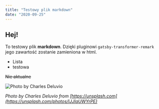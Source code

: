 ```yaml
---
title: "Testowy plik markdown"
date: "2020-09-25"
---
```


## Hej!

To testowy plik **markdown**.
Dzięki pluginowi `gatsby-transformer-remark` jego zawartość zostanie zamieniona w html.

 - Lista
 - testowa

~~Nie aktualne~~

![Photo by Charles Deluvio](https://images.unsplash.com/photo-1530041539828-114de669390e?ixlib=rb-1.2.1&ixid=eyJhcHBfaWQiOjEyMDd9&auto=format&fit=crop&w=634&q=80)

*Photo by Charles Deluvio from [https://unsplash.com](https://unsplash.com/photos/lJJlaUWYrPE)*
